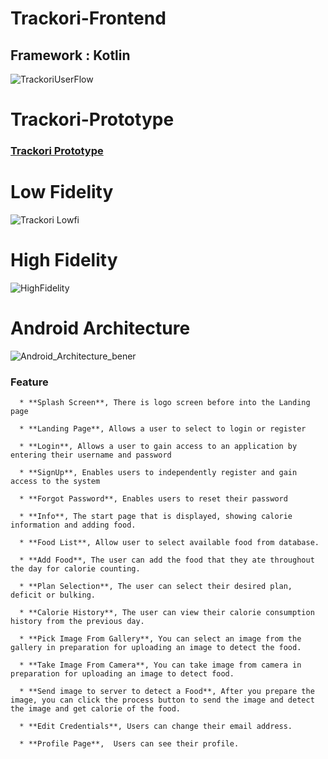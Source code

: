 
# Trackori-Frontend

## Framework : Kotlin

![TrackoriUserFlow](https://github.com/C23-PS317/Trackori-Frontend/assets/70832310/22c58a4e-b2a3-4a63-8f2e-cf2db4065c90)

# Trackori-Prototype
### [Trackori Prototype](https://ristek.link/Trackori-Prototype)

# Low Fidelity
![Trackori Lowfi](https://github.com/C23-PS317/Trackori-Frontend/assets/70832310/1cd2ff94-4d35-40ce-9456-c19d16d67b9a)

# High Fidelity
![HighFidelity](https://github.com/C23-PS317/Trackori-Frontend/assets/70832310/28c5956f-3a3e-4524-9d77-ed75b2ab55c9)

# Android Architecture
![Android_Architecture_bener](https://github.com/C23-PS317/Trackori-Frontend/assets/70832310/7e64ebef-828e-4967-9a62-edad5f896d19)



### Feature
      * **Splash Screen**, There is logo screen before into the Landing page
      
      * **Landing Page**, Allows a user to select to login or register

      * **Login**, Allows a user to gain access to an application by entering their username and password

      * **SignUp**, Enables users to independently register and gain access to the system
      
      * **Forgot Password**, Enables users to reset their password

      * **Info**, The start page that is displayed, showing calorie information and adding food.
      
      * **Food List**, Allow user to select available food from database.
      
      * **Add Food**, The user can add the food that they ate throughout the day for calorie counting.
      
      * **Plan Selection**, The user can select their desired plan, deficit or bulking.
      
      * **Calorie History**, The user can view their calorie consumption history from the previous day.

      * **Pick Image From Gallery**, You can select an image from the gallery in preparation for uploading an image to detect the food.
 
      * **Take Image From Camera**, You can take image from camera in preparation for uploading an image to detect food.

      * **Send image to server to detect a Food**, After you prepare the image, you can click the process button to send the image and detect the image and get calorie of the food.
      
      * **Edit Credentials**, Users can change their email address.

      * **Profile Page**,  Users can see their profile.

